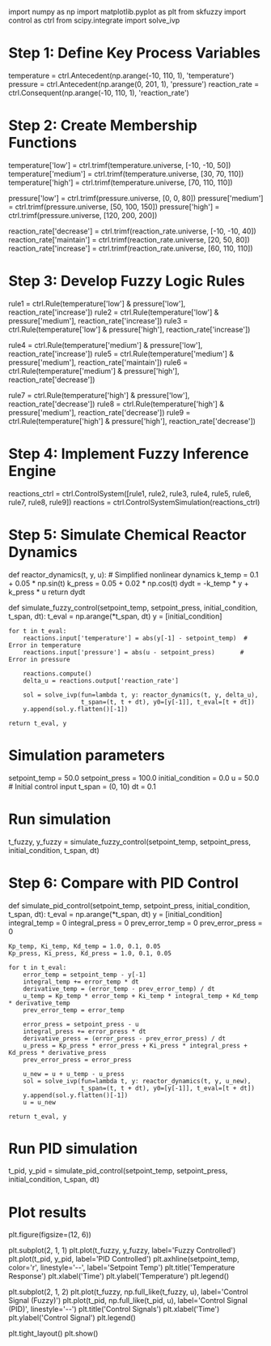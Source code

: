 import numpy as np
import matplotlib.pyplot as plt
from skfuzzy import control as ctrl
from scipy.integrate import solve_ivp

# Step 1: Define Key Process Variables
temperature = ctrl.Antecedent(np.arange(-10, 110, 1), 'temperature')
pressure = ctrl.Antecedent(np.arange(0, 201, 1), 'pressure')
reaction_rate = ctrl.Consequent(np.arange(-10, 110, 1), 'reaction_rate')

# Step 2: Create Membership Functions
temperature['low'] = ctrl.trimf(temperature.universe, [-10, -10, 50])
temperature['medium'] = ctrl.trimf(temperature.universe, [30, 70, 110])
temperature['high'] = ctrl.trimf(temperature.universe, [70, 110, 110])

pressure['low'] = ctrl.trimf(pressure.universe, [0, 0, 80])
pressure['medium'] = ctrl.trimf(pressure.universe, [50, 100, 150])
pressure['high'] = ctrl.trimf(pressure.universe, [120, 200, 200])

reaction_rate['decrease'] = ctrl.trimf(reaction_rate.universe, [-10, -10, 40])
reaction_rate['maintain'] = ctrl.trimf(reaction_rate.universe, [20, 50, 80])
reaction_rate['increase'] = ctrl.trimf(reaction_rate.universe, [60, 110, 110])

# Step 3: Develop Fuzzy Logic Rules
rule1 = ctrl.Rule(temperature['low'] & pressure['low'], reaction_rate['increase'])
rule2 = ctrl.Rule(temperature['low'] & pressure['medium'], reaction_rate['increase'])
rule3 = ctrl.Rule(temperature['low'] & pressure['high'], reaction_rate['increase'])

rule4 = ctrl.Rule(temperature['medium'] & pressure['low'], reaction_rate['increase'])
rule5 = ctrl.Rule(temperature['medium'] & pressure['medium'], reaction_rate['maintain'])
rule6 = ctrl.Rule(temperature['medium'] & pressure['high'], reaction_rate['decrease'])

rule7 = ctrl.Rule(temperature['high'] & pressure['low'], reaction_rate['decrease'])
rule8 = ctrl.Rule(temperature['high'] & pressure['medium'], reaction_rate['decrease'])
rule9 = ctrl.Rule(temperature['high'] & pressure['high'], reaction_rate['decrease'])

# Step 4: Implement Fuzzy Inference Engine
reactions_ctrl = ctrl.ControlSystem([rule1, rule2, rule3, rule4, rule5, rule6, rule7, rule8, rule9])
reactions = ctrl.ControlSystemSimulation(reactions_ctrl)

# Step 5: Simulate Chemical Reactor Dynamics
def reactor_dynamics(t, y, u):
    # Simplified nonlinear dynamics
    k_temp = 0.1 + 0.05 * np.sin(t)
    k_press = 0.05 + 0.02 * np.cos(t)
    dydt = -k_temp * y + k_press * u
    return dydt

def simulate_fuzzy_control(setpoint_temp, setpoint_press, initial_condition, t_span, dt):
    t_eval = np.arange(*t_span, dt)
    y = [initial_condition]
    
    for t in t_eval:
        reactions.input['temperature'] = abs(y[-1] - setpoint_temp)  # Error in temperature
        reactions.input['pressure'] = abs(u - setpoint_press)       # Error in pressure
        
        reactions.compute()
        delta_u = reactions.output['reaction_rate']
        
        sol = solve_ivp(fun=lambda t, y: reactor_dynamics(t, y, delta_u), 
                        t_span=(t, t + dt), y0=[y[-1]], t_eval=[t + dt])
        y.append(sol.y.flatten()[-1])
    
    return t_eval, y

# Simulation parameters
setpoint_temp = 50.0
setpoint_press = 100.0
initial_condition = 0.0
u = 50.0  # Initial control input
t_span = (0, 10)
dt = 0.1

# Run simulation
t_fuzzy, y_fuzzy = simulate_fuzzy_control(setpoint_temp, setpoint_press, initial_condition, t_span, dt)

# Step 6: Compare with PID Control
def simulate_pid_control(setpoint_temp, setpoint_press, initial_condition, t_span, dt):
    t_eval = np.arange(*t_span, dt)
    y = [initial_condition]
    integral_temp = 0
    integral_press = 0
    prev_error_temp = 0
    prev_error_press = 0
    
    Kp_temp, Ki_temp, Kd_temp = 1.0, 0.1, 0.05
    Kp_press, Ki_press, Kd_press = 1.0, 0.1, 0.05
    
    for t in t_eval:
        error_temp = setpoint_temp - y[-1]
        integral_temp += error_temp * dt
        derivative_temp = (error_temp - prev_error_temp) / dt
        u_temp = Kp_temp * error_temp + Ki_temp * integral_temp + Kd_temp * derivative_temp
        prev_error_temp = error_temp
        
        error_press = setpoint_press - u
        integral_press += error_press * dt
        derivative_press = (error_press - prev_error_press) / dt
        u_press = Kp_press * error_press + Ki_press * integral_press + Kd_press * derivative_press
        prev_error_press = error_press
        
        u_new = u + u_temp - u_press
        sol = solve_ivp(fun=lambda t, y: reactor_dynamics(t, y, u_new), 
                        t_span=(t, t + dt), y0=[y[-1]], t_eval=[t + dt])
        y.append(sol.y.flatten()[-1])
        u = u_new
    
    return t_eval, y

# Run PID simulation
t_pid, y_pid = simulate_pid_control(setpoint_temp, setpoint_press, initial_condition, t_span, dt)

# Plot results
plt.figure(figsize=(12, 6))

plt.subplot(2, 1, 1)
plt.plot(t_fuzzy, y_fuzzy, label='Fuzzy Controlled')
plt.plot(t_pid, y_pid, label='PID Controlled')
plt.axhline(setpoint_temp, color='r', linestyle='--', label='Setpoint Temp')
plt.title('Temperature Response')
plt.xlabel('Time')
plt.ylabel('Temperature')
plt.legend()

plt.subplot(2, 1, 2)
plt.plot(t_fuzzy, np.full_like(t_fuzzy, u), label='Control Signal (Fuzzy)')
plt.plot(t_pid, np.full_like(t_pid, u), label='Control Signal (PID)', linestyle='--')
plt.title('Control Signals')
plt.xlabel('Time')
plt.ylabel('Control Signal')
plt.legend()

plt.tight_layout()
plt.show()



